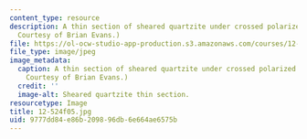 ```yaml
---
content_type: resource
description: A thin section of sheared quartzite under crossed polarized light. (Image
  Courtesy of Brian Evans.)
file: https://ol-ocw-studio-app-production.s3.amazonaws.com/courses/12-524-mechanical-properties-of-rocks-fall-2005/9777dd84e86b209896db6e664ae6575b_12-524f05.jpg
file_type: image/jpeg
image_metadata:
  caption: A thin section of sheared quartzite under crossed polarized light. (Image
    Courtesy of Brian Evans.)
  credit: ''
  image-alt: Sheared quartzite thin section.
resourcetype: Image
title: 12-524f05.jpg
uid: 9777dd84-e86b-2098-96db-6e664ae6575b
---
```

